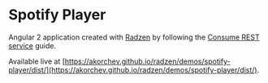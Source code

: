 # Spotify Player

Angular 2 application created with [Radzen](http://www.radzen.com) by following the [Consume REST service](http://www.radzen.com/documentation/rest) guide.

Available live at [https://akorchev.github.io/radzen/demos/spotify-player/dist/](https://akorchev.github.io/radzen/demos/spotify-player/dist/).
